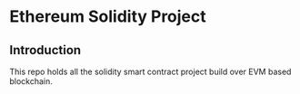 # Ethereum Solidity Project

## Introduction

This repo holds all the solidity smart contract project build over EVM based blockchain.
